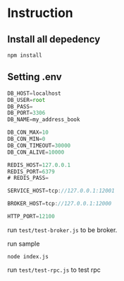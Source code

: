 # Instruction

## Install all depedency

```npm install```

## Setting .env

```javascript
DB_HOST=localhost
DB_USER=root
DB_PASS=
DB_PORT=3306
DB_NAME=my_address_book

DB_CON_MAX=10
DB_CON_MIN=0
DB_CON_TIMEOUT=30000
DB_CON_ALIVE=10000

REDIS_HOST=127.0.0.1
REDIS_PORT=6379
# REDIS_PASS=

SERVICE_HOST=tcp://127.0.0.1:12001

BROKER_HOST=tcp://127.0.0.1:12000

HTTP_PORT=12100
```

run ```test/test-broker.js``` to be broker.

run sample

```node index.js```

run ```test/test-rpc.js``` to test rpc


